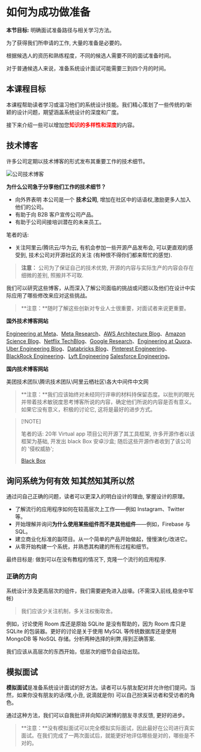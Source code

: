 # 如何为成功做准备

**本节目标:** 明确面试准备路径与相关学习方法。

为了获得我们所申请的工作, 大量的准备是必要的。

根据候选人的资历和熟练程度，不同的候选人需要不同的面试准备时间。

对于普通候选人来说，准备系统设计面试可能需要三到四个月的时间。

## 本课程目标

本课程帮助读者学习或温习他们的系统设计技能。我们精心策划了一些传统的/新颖的设计问题，期望涵盖系统设计的深度和广度。

接下来介绍一些可以增加您<font color=red>**知识的多样性和深度**</font>的内容。

## 技术博客

许多公司定期以技术博客的形式发布其重要工作的技术细节。

![公司技术博客](https://cdn.jsdelivr.net/gh/gaoxiang15125/BlogImage@master/20230210143028.png)

**为什么公司急于分享他们工作的技术细节？**

- 向外界表明 本公司是一个 **技术公司**, 增加在社区中的话语权,激励更多人加入他们的公司。
- 有助于向 B2B 客户宣传公司产品。
- 有助于公司间接培训潜在的未来员工。

笔者的话:

- 关注阿里云/腾讯云/华为云, 有机会参加一些开源产品发布会, 可以更直观的感受到, 技术公司对开源社区的关注 (有种恨不得你们都来帮忙的感觉).

> **注意：** 公司为了保证自己的技术优势, 开源的内容与实际生产的内容会存在细微的差别, 照搬并不可取.

我们可以研究这些博客，从而深入了解公司面临的挑战或问题以及他们在设计中实际应用了哪些修改来应对这些挑战。

> **注意：**随时了解这些创新对专业人士很重要，对面试者来说更重要。

**国外技术博客网站** 

[Engineering at Meta](https://engineering.fb.com/)、[Meta Research](https://research.fb.com/)、[AWS Architecture Blog](https://aws.amazon.com/blogs/architecture/)、[Amazon Science Blog](https://www.amazon.science/blog)、[Netflix TechBlog](https://netflixtechblog.com/)、[Google Research](https://research.google/)、[Engineering at Quora](https://quoraengineering.quora.com/)、[Uber Engineering Blog](https://eng.uber.com/)、[Databricks Blog](https://databricks.com/blog/category/engineering)、[Pinterest Engineering](https://medium.com/@Pinterest_Engineering)、[BlackRock Engineering](https://medium.com/blackrock-engineering)、[Lyft Engineering](https://eng.lyft.com/) [Salesforce Engineering](https://engineering.salesforce.com/)。

**国内技术博客网站**

美团技术团队\腾讯技术团队\阿里云栖社区\各大中间件中文网 

> **注意：**我们应该始终对未经同行评审的材料持保留态度。以批判的眼光并带着技术敏锐度思考博客所说的内容，确定他们所说的内容是否有意义。如果它没有意义，积极的讨论它, 这将是最好的进步方式。

>  [!NOTE]
>
> 笔者的话: 20年 Virtual app 项目公司开源了其工具框架, 许多开源作者以该框架为基础, 开发出 black Box 安卓沙盒; 随后这些开源作者收到了该公司的 '侵权威胁';
>
>  [Black Box](https://github.com/FBlackBox/BlackBox/issues/121)

## 询问系统为何有效 知其然知其所以然

通过问自己正确的问题，读者可以更深入的明白设计的理由, 掌握设计的原理。

- 了解流行的应用程序如何在较高层次上工作——例如 Instagram、Twitter 等。
- 开始理解并询问**为什么使用某些组件而不是其他组件**——例如，Firebase 与 SQL。
- 建立商业化标准的副项目。从一个简单的产品开始做起，慢慢演化/改进它。
- 从零开始构建一个系统，并熟悉其构建的所有过程和细节。

最终目标是: 做到可以在没有教程的情况下, 克隆一个流行的应用程序.

### 正确的方向

系统设计涉及更高层次的组件，我们需要避免进入战壕。(不需深入前线,稳坐中军帐)

> 我们应该少关注机制，多关注权衡取舍。

例如，讨论使用 Room 库还是原始 SQLite 是没有帮助的，因为 Room 库只是 SQLite 的包装器。更好的讨论是关于使用 MySQL 等传统数据库还是使用 MongoDB 等 NoSQL 存储。分析两种选择的利弊,得到正确答案.

我们应该从高层次的东西开始，低层次的细节会自动出现。

## 模拟面试

**模拟面试**是准备系统设计面试的好方法。读者可以与朋友配对并允许他们提问。当然，如果你没有朋友的话(嘿,小丑, 说滴就是你) 可以自己扮演采访者和受访者的角色。

通过这种方法，我们可以自我批评并向知识渊博的朋友寻求反馈, 更好的进步。

> **注意：**没有模拟面试可以完全模拟实际面试，因此最好在公司进行真实面试。在我们完成了一两次面试后，就能更好地评估哪些是对的，哪些是不对的。